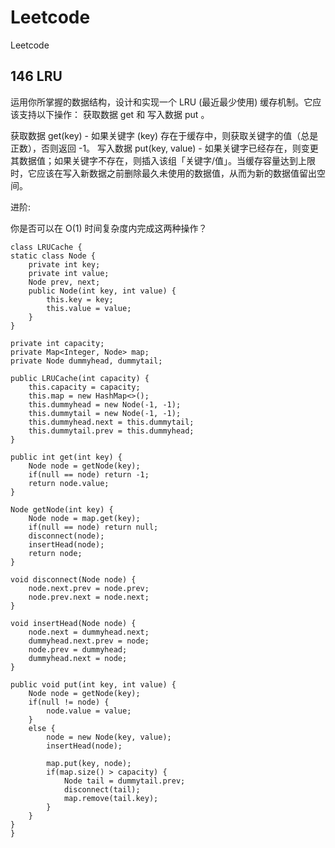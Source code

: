 # Leetcode
Leetcode
## 146 LRU
运用你所掌握的数据结构，设计和实现一个  LRU (最近最少使用) 缓存机制。它应该支持以下操作： 获取数据 get 和 写入数据 put 。

获取数据 get(key) - 如果关键字 (key) 存在于缓存中，则获取关键字的值（总是正数），否则返回 -1。
写入数据 put(key, value) - 如果关键字已经存在，则变更其数据值；如果关键字不存在，则插入该组「关键字/值」。当缓存容量达到上限时，它应该在写入新数据之前删除最久未使用的数据值，从而为新的数据值留出空间。

进阶:

你是否可以在 O(1) 时间复杂度内完成这两种操作？

    class LRUCache {
    static class Node {
        private int key;
        private int value;
        Node prev, next;
        public Node(int key, int value) {
            this.key = key;
            this.value = value;
        }
    }
    
    private int capacity;
    private Map<Integer, Node> map;
    private Node dummyhead, dummytail;

    public LRUCache(int capacity) {
        this.capacity = capacity;
        this.map = new HashMap<>();
        this.dummyhead = new Node(-1, -1);
        this.dummytail = new Node(-1, -1);
        this.dummyhead.next = this.dummytail;
        this.dummytail.prev = this.dummyhead;
    }
    
    public int get(int key) {
        Node node = getNode(key);
        if(null == node) return -1;
        return node.value;
    }
    
    Node getNode(int key) {
        Node node = map.get(key);
        if(null == node) return null;
        disconnect(node);
        insertHead(node);
        return node;
    }
    
    void disconnect(Node node) {
        node.next.prev = node.prev;
        node.prev.next = node.next;        
    }
    
    void insertHead(Node node) {
        node.next = dummyhead.next;
        dummyhead.next.prev = node;
        node.prev = dummyhead;
        dummyhead.next = node;        
    }
    
    public void put(int key, int value) {
        Node node = getNode(key);
        if(null != node) {
            node.value = value;
        }
        else {
            node = new Node(key, value);
            insertHead(node);
            
            map.put(key, node);
            if(map.size() > capacity) {
                Node tail = dummytail.prev;
                disconnect(tail);
                map.remove(tail.key);
            }
        }
    }
    }
